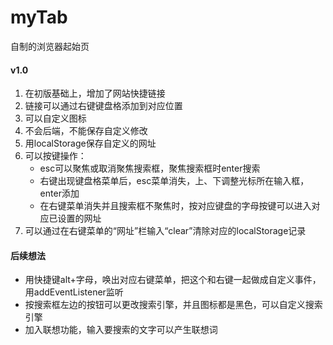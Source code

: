 # myTab
自制的浏览器起始页
#### v1.0
1. 在初版基础上，增加了网站快捷链接
2. 链接可以通过右键键盘格添加到对应位置
3. 可以自定义图标
4. 不会后端，不能保存自定义修改
5. 用localStorage保存自定义的网址
6. 可以按键操作：
   + esc可以聚焦或取消聚焦搜索框，聚焦搜索框时enter搜索
   + 右键出现键盘格菜单后，esc菜单消失，上、下调整光标所在输入框，enter添加
   + 在右键菜单消失并且搜索框不聚焦时，按对应键盘的字母按键可以进入对应已设置的网址
7. 可以通过在右键菜单的“网址”栏输入“clear”清除对应的localStorage记录
#### 后续想法
+ 用快捷键alt+字母，唤出对应右键菜单，把这个和右键一起做成自定义事件，用addEventListener监听
+ 按搜索框左边的按钮可以更改搜索引擎，并且图标都是黑色，可以自定义搜索引擎
+ 加入联想功能，输入要搜索的文字可以产生联想词
